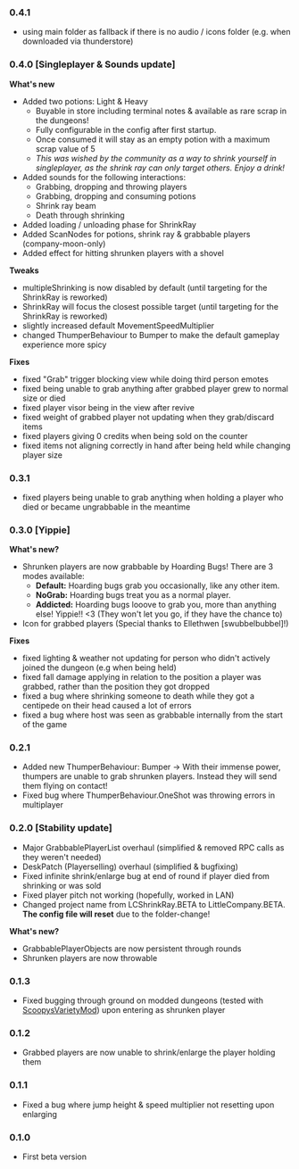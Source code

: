 ### 0.4.1 ###
+ using main folder as fallback if there is no audio / icons folder (e.g. when downloaded via thunderstore)

### 0.4.0 [Singleplayer & Sounds update] ###
**What's new**
+ Added two potions: Light & Heavy
  + Buyable in store including terminal notes & available as rare scrap in the dungeons!
  + Fully configurable in the config after first startup.
  + Once consumed it will stay as an empty potion with a maximum scrap value of 5
  + *This was wished by the community as a way to shrink yourself in singleplayer, as the shrink ray can only target others. Enjoy a drink!*
+ Added sounds for the following interactions:
  + Grabbing, dropping and throwing players
  + Grabbing, dropping and consuming potions
  + Shrink ray beam
  + Death through shrinking
+ Added loading / unloading phase for ShrinkRay
+ Added ScanNodes for potions, shrink ray & grabbable players (company-moon-only)
+ Added effect for hitting shrunken players with a shovel

**Tweaks**
+ multipleShrinking is now disabled by default (until targeting for the ShrinkRay is reworked)
+ ShrinkRay will focus the closest possible target (until targeting for the ShrinkRay is reworked)
+ slightly increased default MovementSpeedMultiplier
+ changed ThumperBehaviour to Bumper to make the default gameplay experience more spicy

**Fixes**
+ fixed "Grab" trigger blocking view while doing third person emotes
+ fixed being unable to grab anything after grabbed player grew to normal size or died
+ fixed player visor being in the view after revive
+ fixed weight of grabbed player not updating when they grab/discard items
+ fixed players giving 0 credits when being sold on the counter
+ fixed items not aligning correctly in hand after being held while changing player size

### 0.3.1 ###
+ fixed players being unable to grab anything when holding a player who died or became ungrabbable in the meantime

### 0.3.0 [Yippie] ###
**What's new?**
+ Shrunken players are now grabbable by Hoarding Bugs! There are 3 modes available:
  + **Default:** Hoarding bugs grab you occasionally, like any other item.
  + **NoGrab:** Hoarding bugs treat you as a normal player.
  + **Addicted:** Hoarding bugs looove to grab you, more than anything else! Yippie!! <3 (They won't let you go, if they have the chance to)
+ Icon for grabbed players (Special thanks to Ellethwen [swubbelbubbel]!)

**Fixes**
+ fixed lighting & weather not updating for person who didn't actively joined the dungeon (e.g when being held)
+ fixed fall damage applying in relation to the position a player was grabbed, rather than the position they got dropped
+ fixed a bug where shrinking someone to death while they got a centipede on their head caused a lot of errors
+ fixed a bug where host was seen as grabbable internally from the start of the game

### 0.2.1 ###
+ Added new ThumperBehaviour: Bumper -> With their immense power, thumpers are unable to grab shrunken players. Instead they will send them flying on contact!
+ Fixed bug where ThumperBehaviour.OneShot was throwing errors in multiplayer

### 0.2.0 [Stability update] ###
+ Major GrabbablePlayerList overhaul (simplified & removed RPC calls as they weren't needed)
+ DeskPatch (Playerselling) overhaul (simplified & bugfixing)
+ Fixed infinite shrink/enlarge bug at end of round if player died from shrinking or was sold
+ Fixed player pitch not working (hopefully, worked in LAN)
+ Changed project name from LCShrinkRay.BETA to LittleCompany.BETA. **The config file will reset** due to the folder-change!

**What's new?**
+ GrabbablePlayerObjects are now persistent through rounds
+ Shrunken players are now throwable

### 0.1.3 ###
+ Fixed bugging through ground on modded dungeons (tested with [ScoopysVarietyMod](https://thunderstore.io/c/lethal-company/p/scoopy/Scoopys_Variety_Mod)) upon entering as shrunken player

### 0.1.2 ###
+ Grabbed players are now unable to shrink/enlarge the player holding them

### 0.1.1 ###
+ Fixed a bug where jump height & speed multiplier not resetting upon enlarging

### 0.1.0 ###
+ First beta version